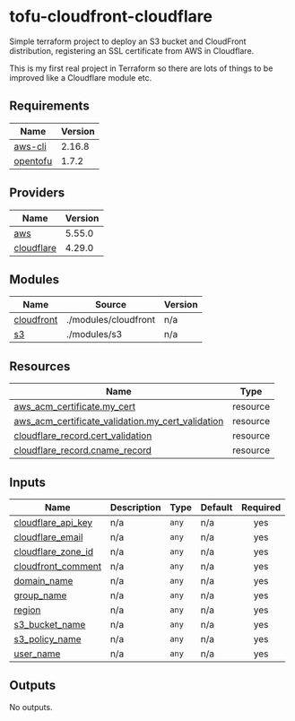 <!-- BEGIN_TF_DOCS -->
# tofu-cloudfront-cloudflare
Simple terraform project to deploy an S3 bucket and CloudFront distribution, registering an SSL certificate from AWS in Cloudflare.

This is my first real project in Terraform so there are lots of things to be improved like a Cloudflare module etc.
## Requirements

| Name | Version |
|------|---------|
| <a name="aws-cli"></a> [aws-cli](https://docs.aws.amazon.com/cli/latest/userguide/cli-chap-welcome.html) | 2.16.8 |
| <a name="opentofu"></a> [opentofu](https://opentofu.org/docs/intro/install/) | 1.7.2|

## Providers

| Name | Version |
|------|---------|
| <a name="provider_aws"></a> [aws](#provider\_aws) | 5.55.0 |
| <a name="provider_cloudflare"></a> [cloudflare](#provider\_cloudflare) | 4.29.0 |

## Modules

| Name | Source | Version |
|------|--------|---------|
| <a name="module_cloudfront"></a> [cloudfront](#module\_cloudfront) | ./modules/cloudfront | n/a |
| <a name="module_s3"></a> [s3](#module\_s3) | ./modules/s3 | n/a |

## Resources

| Name | Type |
|------|------|
| [aws_acm_certificate.my_cert](https://registry.terraform.io/providers/hashicorp/aws/latest/docs/resources/acm_certificate) | resource |
| [aws_acm_certificate_validation.my_cert_validation](https://registry.terraform.io/providers/hashicorp/aws/latest/docs/resources/acm_certificate_validation) | resource |
| [cloudflare_record.cert_validation](https://registry.terraform.io/providers/hashicorp/cloudflare/latest/docs/resources/record) | resource |
| [cloudflare_record.cname_record](https://registry.terraform.io/providers/hashicorp/cloudflare/latest/docs/resources/record) | resource |

## Inputs

| Name | Description | Type | Default | Required |
|------|-------------|------|---------|:--------:|
| <a name="input_cloudflare_api_key"></a> [cloudflare\_api\_key](#input\_cloudflare\_api\_key) | n/a | `any` | n/a | yes |
| <a name="input_cloudflare_email"></a> [cloudflare\_email](#input\_cloudflare\_email) | n/a | `any` | n/a | yes |
| <a name="input_cloudflare_zone_id"></a> [cloudflare\_zone\_id](#input\_cloudflare\_zone\_id) | n/a | `any` | n/a | yes |
| <a name="input_cloudfront_comment"></a> [cloudfront\_comment](#input\_cloudfront\_comment) | n/a | `any` | n/a | yes |
| <a name="input_domain_name"></a> [domain\_name](#input\_domain\_name) | n/a | `any` | n/a | yes |
| <a name="input_group_name"></a> [group\_name](#input\_group\_name) | n/a | `any` | n/a | yes |
| <a name="input_region"></a> [region](#input\_region) | n/a | `any` | n/a | yes |
| <a name="input_s3_bucket_name"></a> [s3\_bucket\_name](#input\_s3\_bucket\_name) | n/a | `any` | n/a | yes |
| <a name="input_s3_policy_name"></a> [s3\_policy\_name](#input\_s3\_policy\_name) | n/a | `any` | n/a | yes |
| <a name="input_user_name"></a> [user\_name](#input\_user\_name) | n/a | `any` | n/a | yes |

## Outputs

No outputs.
<!-- END_TF_DOCS -->